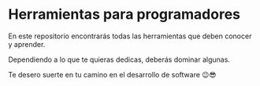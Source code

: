 # Herramientas para programadores

<p>En este repositorio encontrarás todas las herramientas que deben conocer y aprender.</p>
<p>Dependiendo a lo que te quieras dedicas, deberás dominar algunas.</p>
<p>Te desero suerte en tu camino en el desarrollo de software 😉😎</p>
